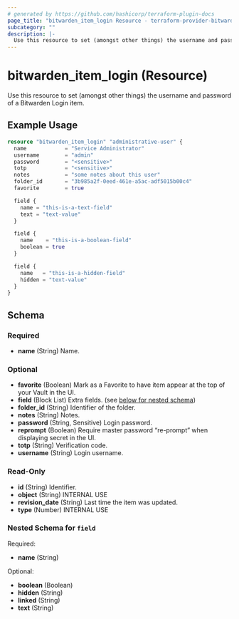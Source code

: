 ```yaml
---
# generated by https://github.com/hashicorp/terraform-plugin-docs
page_title: "bitwarden_item_login Resource - terraform-provider-bitwarden"
subcategory: ""
description: |-
  Use this resource to set (amongst other things) the username and password of a Bitwarden Login item.
---
```


# bitwarden_item_login (Resource)

Use this resource to set (amongst other things) the username and password of a Bitwarden Login item.

## Example Usage

```terraform
resource "bitwarden_item_login" "administrative-user" {
  name            = "Service Administrator"
  username        = "admin"
  password        = "<sensitive>"
  totp            = "<sensitive>"
  notes           = "some notes about this user"
  folder_id       = "3b985a2f-0eed-461e-a5ac-adf5015b00c4"
  favorite        = true

  field {
    name = "this-is-a-text-field"
    text = "text-value"
  }

  field {
    name    = "this-is-a-boolean-field"
    boolean = true
  }

  field {
    name   = "this-is-a-hidden-field"
    hidden = "text-value"
  }
}
```

<!-- schema generated by tfplugindocs -->
## Schema

### Required

- **name** (String) Name.

### Optional

- **favorite** (Boolean) Mark as a Favorite to have item appear at the top of your Vault in the UI.
- **field** (Block List) Extra fields. (see [below for nested schema](#nestedblock--field))
- **folder_id** (String) Identifier of the folder.
- **notes** (String) Notes.
- **password** (String, Sensitive) Login password.
- **reprompt** (Boolean) Require master password “re-prompt” when displaying secret in the UI.
- **totp** (String) Verification code.
- **username** (String) Login username.

### Read-Only

- **id** (String) Identifier.
- **object** (String) INTERNAL USE
- **revision_date** (String) Last time the item was updated.
- **type** (Number) INTERNAL USE

<a id="nestedblock--field"></a>
### Nested Schema for `field`

Required:

- **name** (String)

Optional:

- **boolean** (Boolean)
- **hidden** (String)
- **linked** (String)
- **text** (String)


